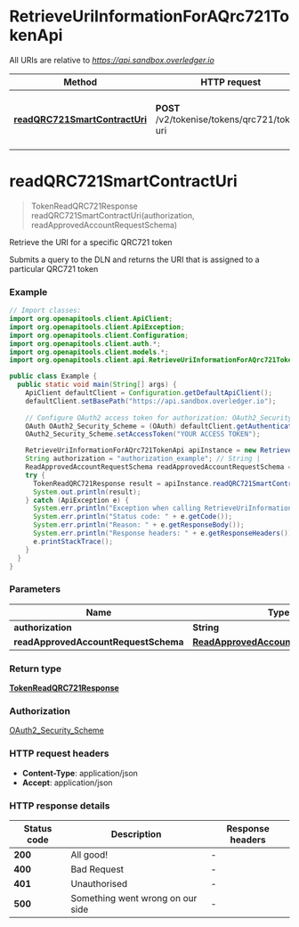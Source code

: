 # RetrieveUriInformationForAQrc721TokenApi

All URIs are relative to *https://api.sandbox.overledger.io*

Method | HTTP request | Description
------------- | ------------- | -------------
[**readQRC721SmartContractUri**](RetrieveUriInformationForAQrc721TokenApi.md#readQRC721SmartContractUri) | **POST** /v2/tokenise/tokens/qrc721/token-uri | Retrieve the URI for a specific QRC721 token


<a name="readQRC721SmartContractUri"></a>
# **readQRC721SmartContractUri**
> TokenReadQRC721Response readQRC721SmartContractUri(authorization, readApprovedAccountRequestSchema)

Retrieve the URI for a specific QRC721 token

Submits a query to the DLN and returns the URI that is assigned to a particular QRC721 token

### Example
```java
// Import classes:
import org.openapitools.client.ApiClient;
import org.openapitools.client.ApiException;
import org.openapitools.client.Configuration;
import org.openapitools.client.auth.*;
import org.openapitools.client.models.*;
import org.openapitools.client.api.RetrieveUriInformationForAQrc721TokenApi;

public class Example {
  public static void main(String[] args) {
    ApiClient defaultClient = Configuration.getDefaultApiClient();
    defaultClient.setBasePath("https://api.sandbox.overledger.io");
    
    // Configure OAuth2 access token for authorization: OAuth2_Security_Scheme
    OAuth OAuth2_Security_Scheme = (OAuth) defaultClient.getAuthentication("OAuth2_Security_Scheme");
    OAuth2_Security_Scheme.setAccessToken("YOUR ACCESS TOKEN");

    RetrieveUriInformationForAQrc721TokenApi apiInstance = new RetrieveUriInformationForAQrc721TokenApi(defaultClient);
    String authorization = "authorization_example"; // String | 
    ReadApprovedAccountRequestSchema readApprovedAccountRequestSchema = new ReadApprovedAccountRequestSchema(); // ReadApprovedAccountRequestSchema | 
    try {
      TokenReadQRC721Response result = apiInstance.readQRC721SmartContractUri(authorization, readApprovedAccountRequestSchema);
      System.out.println(result);
    } catch (ApiException e) {
      System.err.println("Exception when calling RetrieveUriInformationForAQrc721TokenApi#readQRC721SmartContractUri");
      System.err.println("Status code: " + e.getCode());
      System.err.println("Reason: " + e.getResponseBody());
      System.err.println("Response headers: " + e.getResponseHeaders());
      e.printStackTrace();
    }
  }
}
```

### Parameters

Name | Type | Description  | Notes
------------- | ------------- | ------------- | -------------
 **authorization** | **String**|  |
 **readApprovedAccountRequestSchema** | [**ReadApprovedAccountRequestSchema**](ReadApprovedAccountRequestSchema.md)|  |

### Return type

[**TokenReadQRC721Response**](TokenReadQRC721Response.md)

### Authorization

[OAuth2_Security_Scheme](../README.md#OAuth2_Security_Scheme)

### HTTP request headers

 - **Content-Type**: application/json
 - **Accept**: application/json

### HTTP response details
| Status code | Description | Response headers |
|-------------|-------------|------------------|
**200** | All good! |  -  |
**400** | Bad Request |  -  |
**401** | Unauthorised |  -  |
**500** | Something went wrong on our side |  -  |

